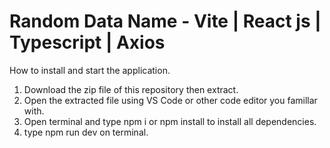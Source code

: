 # Random Data Name - Vite | React js | Typescript | Axios

How to install and start the application.

1. Download the zip file of this repository then extract.
2. Open the extracted file using VS Code or other code editor you famillar with.
3. Open terminal and type npm i or npm install to install all dependencies.
4. type npm run dev on terminal.
